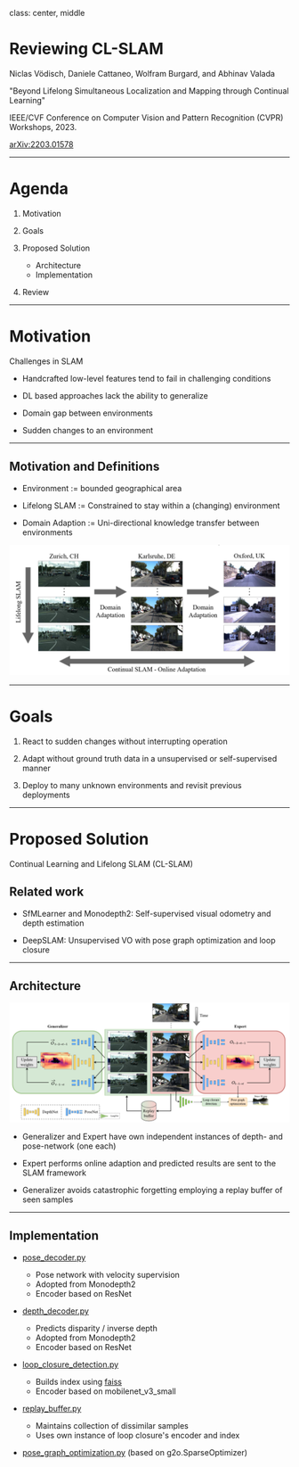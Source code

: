 
class: center, middle

# Reviewing CL-SLAM

Niclas Vödisch, Daniele Cattaneo, Wolfram Burgard, and Abhinav Valada

"Beyond Lifelong Simultaneous Localization and Mapping through Continual Learning"

IEEE/CVF Conference on Computer Vision and Pattern Recognition (CVPR) Workshops, 2023.

[arXiv:2203.01578](https://arxiv.org/abs/2203.01578)

---

# Agenda

1. Motivation

2. Goals

3. Proposed Solution
   * Architecture
   * Implementation

4. Review

---


# Motivation

Challenges in SLAM

* Handcrafted low-level features tend to fail in challenging conditions

* DL based approaches lack the ability to generalize

* Domain gap between environments

* Sudden changes to an environment

---

## Motivation and Definitions

* Environment := bounded geographical area

* Lifelong SLAM := Constrained to stay within a (changing) environment

* Domain Adaption := Uni-directional knowledge transfer between environments

![Lifelong- vs Continual SLAM](img/motivation.png)


---

# Goals

1. React to sudden changes without interrupting operation

2. Adapt without ground truth data in a unsupervised or self-supervised manner

3. Deploy to many unknown environments and revisit previous deployments

---

# Proposed Solution

Continual Learning and Lifelong SLAM (CL-SLAM)

## Related work

* SfMLearner and Monodepth2: Self-supervised visual odometry and depth estimation

* DeepSLAM: Unsupervised VO with pose graph optimization and loop closure

---

## Architecture

![Dual-network Architecture](img/architecture.png)

* Generalizer and Expert have own independent instances of depth- and pose-network (one each)

* Expert performs online adaption and predicted results are sent to the SLAM framework

* Generalizer avoids catastrophic forgetting employing a replay buffer of seen samples


---

## Implementation

* [pose_decoder.py](https://github.com/robot-learning-freiburg/CL-SLAM/blob/main/depth_pose_prediction/networks/pose_decoder.py)
  * Pose network with velocity supervision
  * Adopted from Monodepth2
  * Encoder based on ResNet

* [depth_decoder.py](https://github.com/robot-learning-freiburg/CL-SLAM/blob/main/depth_pose_prediction/networks/depth_decoder.py)
  * Predicts disparity / inverse depth
  * Adopted from Monodepth2
  * Encoder based on ResNet

* [loop_closure_detection.py](https://github.com/robot-learning-freiburg/CL-SLAM/blob/main/loop_closure_detection/loop_closure_detection.py)
  * Builds index using [faiss](https://faiss.ai/)
  * Encoder based on mobilenet_v3_small


* [replay_buffer.py](https://github.com/robot-learning-freiburg/CL-SLAM/blob/main/slam/replay_buffer.py)
  * Maintains collection of dissimilar samples
  * Uses own instance of loop closure's encoder and index


* [pose_graph_optimization.py](https://github.com/robot-learning-freiburg/CL-SLAM/blob/main/slam/pose_graph_optimization.py) (based on g2o.SparseOptimizer)